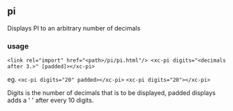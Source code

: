 ## pi

Displays PI to an arbitrary number of decimals

### usage

`<link rel="import" href="<path>/pi/pi.html"/>
<xc-pi digits="<decimals after 3.>" [padded]></xc-pi>`

eg.
  `<xc-pi digits="20" padded></xc-pi>`
  `<xc-pi digits="20"></xc-pi>`

Digits is the number of decimals that is to be displayed, padded displays adds a ' ' after every 10 digits.
